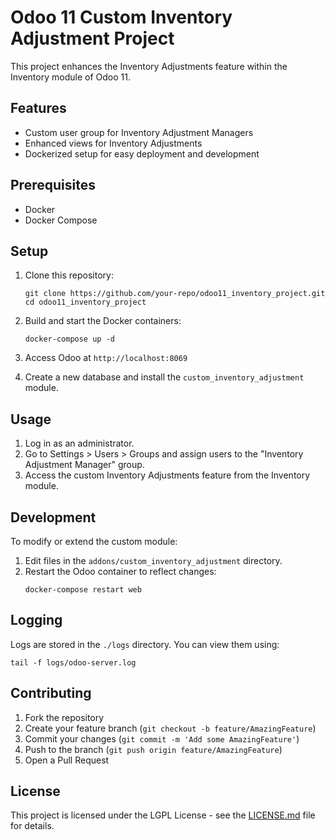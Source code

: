 # Odoo 11 Custom Inventory Adjustment Project

This project enhances the Inventory Adjustments feature within the Inventory module of Odoo 11.

## Features

- Custom user group for Inventory Adjustment Managers
- Enhanced views for Inventory Adjustments
- Dockerized setup for easy deployment and development

## Prerequisites

- Docker
- Docker Compose

## Setup

1. Clone this repository:
   ```
   git clone https://github.com/your-repo/odoo11_inventory_project.git
   cd odoo11_inventory_project
   ```

2. Build and start the Docker containers:
   ```
   docker-compose up -d
   ```

3. Access Odoo at `http://localhost:8069`

4. Create a new database and install the `custom_inventory_adjustment` module.

## Usage

1. Log in as an administrator.
2. Go to Settings > Users > Groups and assign users to the "Inventory Adjustment Manager" group.
3. Access the custom Inventory Adjustments feature from the Inventory module.

## Development

To modify or extend the custom module:

1. Edit files in the `addons/custom_inventory_adjustment` directory.
2. Restart the Odoo container to reflect changes:
   ```
   docker-compose restart web
   ```

## Logging

Logs are stored in the `./logs` directory. You can view them using:

```
tail -f logs/odoo-server.log
```

## Contributing

1. Fork the repository
2. Create your feature branch (`git checkout -b feature/AmazingFeature`)
3. Commit your changes (`git commit -m 'Add some AmazingFeature'`)
4. Push to the branch (`git push origin feature/AmazingFeature`)
5. Open a Pull Request

## License

This project is licensed under the LGPL License - see the [LICENSE.md](LICENSE.md) file for details.
